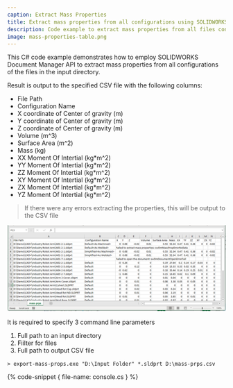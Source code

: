 ```yaml
---
caption: Extract Mass Properties
title: Extract mass properties from all configurations using SOLIDWORKS Document Manager API
description: Code example to extract mass properties from all files configurations of the specified input directory
image: mass-properties-table.png
---
```

This C# code example demonstrates how to employ SOLIDWORKS Document Manager API to extract mass properties from all configurations of the files in the input directory.

Result is output to the specified CSV file with the following columns:

* File Path
* Configuration Name
* X coordinate of Center of gravity (m)
* Y coordinate of Center of gravity (m)
* Z coordinate of Center of gravity (m)
* Volume (m^3)
* Surface Area (m^2)
* Mass (kg)
* XX Moment Of Intertial (kg*m^2)
* YY Moment Of Intertial (kg*m^2)
* ZZ Moment Of Intertial (kg*m^2)
* XY Moment Of Intertial (kg*m^2)
* ZX Moment Of Intertial (kg*m^2)
* YZ Moment Of Intertial (kg*m^2)
 
> If there were any errors extracting the properties, this will be output to the CSV file

![Mass properties in the CSV file](mass-properties-table.png)

It is required to specify 3 command line parameters

1. Full path to an input directory
1. Fiilter for files
1. Full path to output CSV file

~~~
> export-mass-props.exe "D:\Input Folder" *.sldprt D:\mass-prps.csv
~~~

{% code-snippet { file-name: console.cs } %}